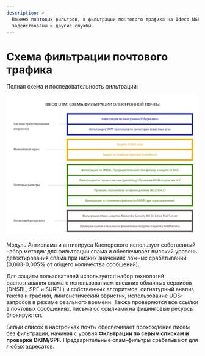 ```yaml
---
description: >-
  Помимо почтовых фильтров, в фильтрации почтового трафика на Ideco NGFW
  задействованы и другие службы.
---
```


# Схема фильтрации почтового трафика

Полная схема и последовательность фильтрации:

![](/.gitbook/assets/mail-settings3.png)

Модуль Антиспама и антивируса Касперского использует собственный набор методик для фильтрации спама и обеспечивает высокий уровень детектирования спама при низких значениях ложных срабатываний (0,003-0,005% от общего количества сообщений). 

Для защиты пользователей используется набор технологий распознавания спама с использованием внешних облачных сервисов (DNSBL, SPF и SURBL) и собственных алгоритмов: сигнатурный анализ текста и графики, лингвистический эвристик, использование UDS-запросов в режиме реального времени. Также проверяются все ссылки в почтовых сообщениях, письма со ссылками на фишинговые ресурсы блокируются.

Белый список в настройках почты обеспечивает прохождение писем без фильтрации, начиная с уровня **Фильтрации по серым спискам и проверки DKIM/SPF**. Предварительные спам-фильтры срабатывают для любых адресатов.
